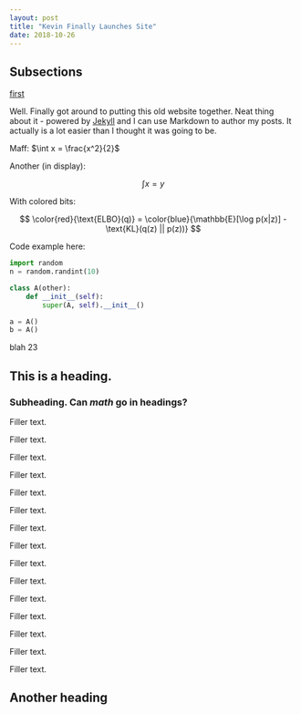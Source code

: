 ```yaml
---
layout: post
title: "Kevin Finally Launches Site"
date: 2018-10-26
---
```


## Subsections
[first](#this-is-a-heading) 



Well. Finally got around to putting this old website together. Neat thing about it - powered by [Jekyll](http://jekyllrb.com) and I can use Markdown to author my posts. It actually is a lot easier than I thought it was going to be.

Maff: $\int x = \frac{x^2}{2}$

Another (in display):  

$$ \int x = y $$

With colored bits:

$$ \color{red}{\text{ELBO}(q)} = \color{blue}{\mathbb{E}[\log p(x|z)] - \text{KL}(q(z) || p(z))} $$



Code example here: 

```python
import random 
n = random.randint(10)

class A(other): 
    def __init__(self): 
        super(A, self).__init__() 

a = A() 
b = A() 
```

blah 23 


## This is a heading. 

### Subheading. Can $math$ go in headings? 

Filler text. 

Filler text. 

Filler text. 

Filler text. 

Filler text. 

Filler text. 

Filler text. 

Filler text. 

Filler text. 

Filler text. 

Filler text. 

Filler text. 

Filler text. 

Filler text. 

Filler text. 

## Another heading 

